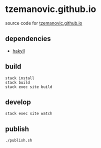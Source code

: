 tzemanovic.github.io
=============

source code for [tzemanovic.github.io](http://tzemanovic.github.io)

## dependencies

   * [hakyll](http://jaspervdj.be/hakyll/)
   

## build

```
stack install
stack build
stack exec site build
```

## develop
```
stack exec site watch
```

## publish

```
./publish.sh
```
